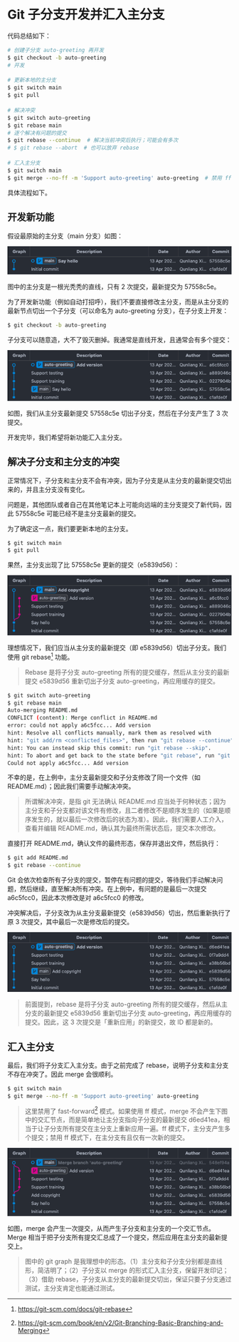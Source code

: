 # Git 子分支开发并汇入主分支

代码总结如下：

```bash
# 创建子分支 auto-greeting 再开发
$ git checkout -b auto-greeting
# 开发

# 更新本地的主分支
$ git switch main
$ git pull

# 解决冲突
$ git switch auto-greeting
$ git rebase main
# 逐个解决有问题的提交
$ git rebase --continue  # 解决当前冲突后执行；可能会有多次
# $ git rebase --abort  # 也可以放弃 rebase

# 汇入主分支
$ git switch main
$ git merge --no-ff -m 'Support auto-greeting' auto-greeting  # 禁用 ff 模式
```

具体流程如下。

## 开发新功能

假设最原始的主分支（main 分支）如图：

![image-20230413153618091](./git_branch.assets/image-20230413153618091.png)

图中的主分支是一根光秃秃的直线，只有 2 次提交，最新提交为 57558c5e。

为了开发新功能（例如自动打招呼），我们不要直接修改主分支，而是从主分支的最新节点切出一个子分支（可以命名为 auto-greeting 分支），在子分支上开发：

```bash
$ git checkout -b auto-greeting
```

子分支可以随意造，大不了毁灭删掉。我通常是直线开发，且通常会有多个提交：

![image-20230413154740740](./git_branch.assets/image-20230413154740740.png)

如图，我们从主分支最新提交 57558c5e 切出子分支，然后在子分支产生了 3 次提交。

开发完毕，我们希望将新功能汇入主分支。

## 解决子分支和主分支的冲突

正常情况下，子分支和主分支不会有冲突，因为子分支是从主分支的最新提交切出来的，并且主分支没有变化。

问题是，其他团队或者自己在其他笔记本上可能向远端的主分支提交了新代码，因此 57558c5e 可能已经不是主分支最新的提交。

为了确定这一点，我们要更新本地的主分支。

```bash
$ git switch main
$ git pull
```

果然，主分支出现了比 57558c5e 更新的提交（e5839d56）：

![image-20230413160901037](./git_branch.assets/image-20230413160901037.png)

理想情况下，我们应当从主分支的最新提交（即 e5839d56）切出子分支。我们使用 git rebase[^1] 功能。

> Rebase 是将子分支 auto-greeting 所有的提交缓存，然后从主分支的最新提交 e5839d56 重新切出子分支 auto-greeting，再应用缓存的提交。

```bash
$ git switch auto-greeting
$ git rebase main
Auto-merging README.md
CONFLICT (content): Merge conflict in README.md
error: could not apply a6c5fcc... Add version
hint: Resolve all conflicts manually, mark them as resolved with
hint: "git add/rm <conflicted_files>", then run "git rebase --continue".
hint: You can instead skip this commit: run "git rebase --skip".
hint: To abort and get back to the state before "git rebase", run "git rebase --abort".
Could not apply a6c5fcc... Add version
```

不幸的是，在上例中，主分支最新提交和子分支修改了同一个文件（如 README.md）；因此我们需要手动解决冲突。

> 所谓解决冲突，是指 git 无法确认 README.md 应当处于何种状态；因为主分支和子分支都对该文件有修改，且二者修改不是顺序发生的（如果是顺序发生的，就以最后一次修改后的状态为准）。因此，我们需要人工介入，查看并编辑 README.md，确认其为最终所需状态后，提交本次修改。

直接打开 README.md，确认文件的最终形态，保存并退出文件，然后执行：

```bash
$ git add README.md
$ git rebase --continue
```

Git 会依次检查所有子分支的提交，暂停在有问题的提交，等待我们手动解决问题，然后继续，直至解决所有冲突。在上例中，有问题的是最后一次提交 a6c5fcc0，因此本次修改是对 a6c5fcc0 的修改。

冲突解决后，子分支改为从主分支最新提交（e5839d56）切出，然后重新执行了原 3 次提交，其中最后一次是修改后的提交。

![image-20230413161819376](./git_branch.assets/image-20230413161819376.png)

> 前面提到，rebase 是将子分支 auto-greeting 所有的提交缓存，然后从主分支的最新提交 e5839d56 重新切出子分支 auto-greeting，再应用缓存的提交。因此，这 3 次提交是「重新应用」的新提交，故 ID 都是新的。

## 汇入主分支

最后，我们将子分支汇入主分支。由于之前完成了 rebase，说明子分支和主分支不存在冲突了。因此 merge 会很顺利。

```bash
$ git switch main
$ git merge --no-ff -m 'Support auto-greeting' auto-greeting
```

> 这里禁用了 fast-forward[^2] 模式。如果使用 ff 模式，merge 不会产生下图中的交汇节点，而是简单地让主分支指向子分支的最新提交 d6ed41ea，相当于让子分支所有提交在主分支上重新应用一遍。ff 模式下，主分支产生多个提交；禁用 ff 模式下，在主分支有且仅有一次新的提交。

![image-20230413162231626](./git_branch.assets/image-20230413162231626.png)

如图，merge 会产生一次提交，从而产生子分支和主分支的一个交汇节点。Merge 相当于把子分支所有提交汇总成了一个提交，然后应用在主分支的最新提交上。

> 图中的 git graph 是我理想中的形态。（1）主分支和子分支分别都是直线形，简洁明了；（2）子分支以 merge 的形式汇入主分支，保留开发印记；（3）借助 rebase，子分支从主分支的最新提交切出，保证只要子分支通过测试，主分支肯定也能通过测试。

[^1]: https://git-scm.com/docs/git-rebase
[^2]: https://git-scm.com/book/en/v2/Git-Branching-Basic-Branching-and-Merging
